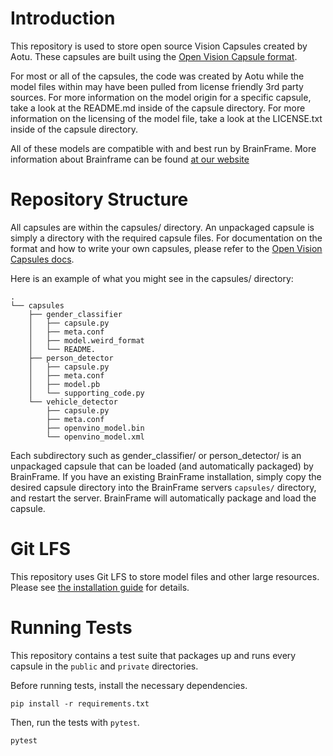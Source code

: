 # Introduction

This repository is used to store open source Vision Capsules created by Aotu. These
capsules are built using the [Open Vision Capsule format][open vision capsules].

For most or all of the capsules, the code was created by Aotu while the model files within may
have been pulled from license friendly 3rd party sources. For more information on the model origin for a specific capsule, take
a look at the README.md inside of the capsule directory. For more information on the 
licensing of the model file, take a look at the LICENSE.txt inside of the capsule directory.

All of these models are compatible with and best run by BrainFrame. More information
about Brainframe can be found [at our website](http://aotu.ai)

# Repository Structure

All capsules are within the capsules/ directory. An unpackaged capsule is simply 
a directory with the required capsule files. For documentation on the format and 
how to write your own capsules, please refer to the [Open Vision Capsules docs][ovc docs].


Here is an example of what you might see in the capsules/ directory: 
```commandline
.
└── capsules
    ├── gender_classifier
    │   ├── capsule.py
    │   ├── meta.conf
    │   ├── model.weird_format
    │   └── README.
    ├── person_detector
    │   ├── capsule.py
    │   ├── meta.conf
    │   ├── model.pb
    │   └── supporting_code.py
    └── vehicle_detector
        ├── capsule.py
        ├── meta.conf
        ├── openvino_model.bin
        └── openvino_model.xml
```
Each subdirectory such as gender_classifier/ or person_detector/ is an unpackaged
capsule that can be loaded (and automatically packaged) by BrainFrame. If you 
have an existing BrainFrame installation, simply copy the desired capsule directory
into the BrainFrame servers `capsules/` directory, and restart the server. BrainFrame
will automatically package and load the capsule. 

# Git LFS

This repository uses Git LFS to store model files and other large resources.
Please see [the installation guide][install git lfs] for details.

# Running Tests

This repository contains a test suite that packages up and runs every capsule
in the `public` and `private` directories.

Before running tests, install the necessary dependencies.

```commandline
pip install -r requirements.txt
```

Then, run the tests with `pytest`.

```commandline
pytest
```

[install git lfs]: https://github.com/git-lfs/git-lfs/wiki/Installation
[open vision capsules]: https://github.com/opencv/open_vision_capsules
[ovc docs]: https://openvisioncapsules.readthedocs.io/en/latest/
